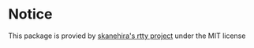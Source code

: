 # Notice

This package is provied by [skanehira's rtty project](https://github.com/skanehira/rtty) under the MIT license
